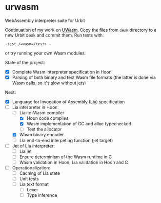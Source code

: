 # urwasm
WebAssembly interpreter suite for Urbit

Continuation of my work on [UWasm](https://github.com/Quodss/wasm-hackathon). Copy the files from `desk` directory to a new Urbit desk and commit them. Run tests with:
```
-test /=wasm=/tests ~
```
or try running your own Wasm modules.

State of the project:

- [X] Complete Wasm interpreter specification in Hoon
- [X] Parsing of both binary and text Wasm file formats (the latter is done via Wasm calls, so it's slow without jets)

Next:
- [X] Language for Invocation of Assembly (Lia) specification
- [ ] Lia interpreter in Hoon:
  - [ ] Lia-to-Wasm compiler
    - [X]  Hoon code compiles
    - [X] Wasm implementation of GC and alloc typechecked
    - [ ] Test the allocator
  - [X] Wasm binary encoder
  - [ ] Lia end-to-end interpeting function (jet target)
- [ ] Jet of Lia interpreter:
  - [ ] Lia jet
  - [ ] Ensure determinism of the Wasm runtime in C 
  - [ ] Wasm validation in Hoon, Lia validation in Hoon and C
- [ ] Operationalization:
  - [ ] Caching of Lia state
  - [ ] Unit tests
  - [ ] Lia text format
    - [ ] Lexer
    - [ ] Type inference